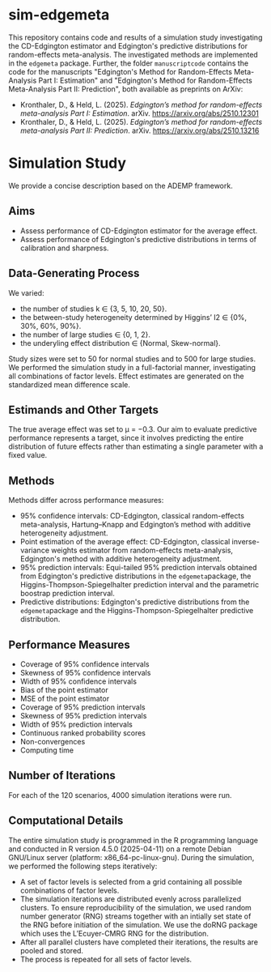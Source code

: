 # sim-edgemeta

This repository contains code and results of a simulation study investigating the CD-Edgington estimator and Edgington's predictive distributions for random-effects meta-analysis. The investigated methods are implemented in the `edgemeta` package. Further, the folder `manuscriptcode` contains the code for the manuscripts "Edgington's Method for Random-Effects Meta-Analysis Part I: Estimation" and "Edgington's Method for Random-Effects Meta-Analysis Part II: Prediction", both available as preprints on ArXiv:
- Kronthaler, D., & Held, L. (2025). *Edgington’s method for random-effects meta-analysis Part I: Estimation*. arXiv. https://arxiv.org/abs/2510.12301
- Kronthaler, D., & Held, L. (2025). *Edgington’s method for random-effects meta-analysis Part II: Prediction*. arXiv. https://arxiv.org/abs/2510.13216

# Simulation Study
We provide a concise description based on the ADEMP framework.

## Aims
- Assess performance of CD-Edgington estimator for the average effect.
- Assess performance of Edgington's predictive distributions in terms of calibration and sharpness.

## Data-Generating Process
We varied:
- the number of studies k ∈ {3, 5, 10, 20, 50}.
- the between-study heterogeneity determined by Higgins’ I2 ∈ {0%, 30%, 60%, 90%}.
- the number of large studies ∈ {0, 1, 2}.
- the underyling effect distribution ∈ {Normal, Skew-normal}.

Study sizes were set to 50 for normal studies and to 500 for large studies. We performed the simulation study in a full-factorial manner, investigating all combinations of factor levels. Effect estimates are generated on the standardized mean difference scale.

## Estimands and Other Targets
The true average effect was set to μ = −0.3.  Our aim to evaluate predictive performance represents a target, since it involves predicting the entire distribution of future effects rather than estimating a single parameter with a fixed value.

## Methods
Methods differ across performance measures:

- 95% confidence intervals: CD-Edgington, classical random-effects meta-analysis, Hartung–Knapp and Edgington’s method with additive heterogeneity adjustment.
- Point estimation of the average effect: CD-Edgington, classical inverse-variance weights estimator from random-effects meta-analysis, Edgington's method with additive heterogeneity adjustment.
- 95% prediction intervals: Equi-tailed 95% prediction intervals obtained from Edgington's predictive distributions in the `edgemeta`package, the Higgins-Thompson-Spiegelhalter prediction interval and the parametric boostrap prediction interval.
- Predictive distributions: Edgington's predictive distributions from the `edgemeta`package and the Higgins-Thompson-Spiegelhalter predictive distribution.

## Performance Measures
- Coverage of 95% confidence intervals
- Skewness of 95% confidence intervals
- Width of 95% confidence intervals
- Bias of the point estimator
- MSE of the point estimator
- Coverage of 95% prediction intervals
- Skewness of 95% prediction intervals
- Width of 95% prediction intervals
- Continuous ranked probability scores
- Non-convergences
- Computing time

## Number of Iterations
For each of the 120 scenarios, 4000 simulation iterations were run.

## Computational Details
The entire simulation study is programmed in the R programming language and conducted in R version 4.5.0 (2025-04-11) on a remote Debian GNU/Linux server (platform: x86_64-pc-linux-gnu). During the simulation, we performed the following steps iteratively:

- A set of factor levels is selected from a grid containing all possible combinations of factor levels.
-  The simulation iterations are distributed evenly across parallelized clusters. To ensure reproducibility of the simulation, we used random number generator (RNG) streams together with an intially set state of the RNG before initiation of the simulation. We use the doRNG package which uses the L’Ecuyer-CMRG RNG for the distribution. 
- After all parallel clusters have completed their iterations, the results are pooled and stored.
- The process is repeated for all sets of factor levels.
